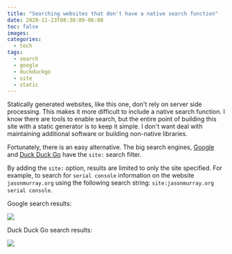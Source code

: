 ```yaml
---
title: "Searching websites that don't have a native search function"
date: 2020-11-23T08:30:09-06:00
toc: false
images:
categories:
  - tech
tags: 
  - search
  - google
  - duckduckgo
  - site
  - static
---
```



Statically generated websites, like this one, don't rely on server side processing.   This makes it more difficult to include a native search function.  I know there are tools to enable search, but the entire point of building this site with a static generator is to keep it simple.  I don't want deal with maintaining additional software or building non-native libraries.

Fortunately, there is an easy alternative.  The big search engines, [Google](https://support.google.com/websearch/answer/2466433?hl=en) and [Duck Duck Go](https://help.duckduckgo.com/duckduckgo-help-pages/results/syntax/) have the `site:` search filter.

By adding the `site:` option, results are limited to only the site specified.   For example, to search for `serial console` information on the website `jasonmurray.org` using the following search string: `site:jasonmurray.org serial console`.   

Google search results:

![](/images/2020-11-23-08-30-19.png)

Duck Duck Go search results:

![](/images/2020-11-23-08-35-50.png)